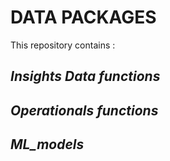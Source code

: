 # DATA PACKAGES
This repository contains :
## *Insights Data functions*
## *Operationals functions*
## *ML_models*
